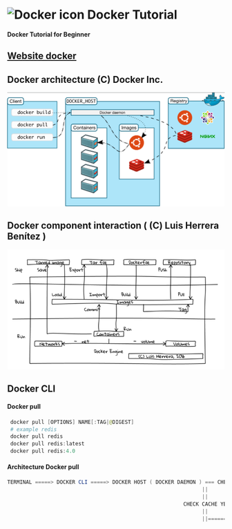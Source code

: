 # <img src="https://img.icons8.com/color/2x/docker.png" alt="Docker icon" width="100" height="80"> Docker Tutorial
#### Docker Tutorial for Beginner

## [Website docker](https://docs.docker.com/)
## Docker architecture (C) Docker Inc.
<img src="./image/docker-architecture.png" alt="Docker architecture" >

## Docker component interaction ( (C) Luis Herrera Benítez )

<img src="./image/docker-component-interaction.png" alt="Docker component interaction" >

## Docker CLI
#### Docker pull
``` powershell
 docker pull [OPTIONS] NAME[:TAG|@DIGEST]
 # example redis
 docker pull redis
 docker pull redis:latest
 docker pull redis:4.0
```
#### Architecture Docker pull
```powershell
TERMINAL =====> DOCKER CLI =====> DOCKER HOST ( DOCKER DAEMON ) === CHECK CACHE NO ===>  DOCKER HUB ( Registry ) === 
                                                               ||                                                 ||
                                                               ||                                                 ||
                                                         CHECK CACHE YES                                          ||
                                                               ||                                                 ||
                                                               ||==========================================  DOCKER IMAGE ( DISK )
                                                                                                                  ||
                                                                                                                  ||
                                                                                                            BUILD CONTAINER ( DOCKER DAEMON check cache )
                                                                                                                  ||
                                                                                                                  ||
                                                                                                            DOCKER CONTAINER
```
